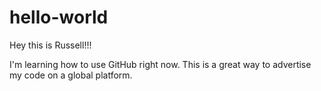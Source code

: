 # hello-world
Hey this is Russell!!!

I'm learning how to use GitHub right now.
This is a great way to advertise my code on a global platform. 
